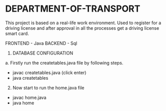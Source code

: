 # DEPARTMENT-OF-TRANSPORT
This project is based on a real-life work environment. Used to register for a driving license and after approval in all the processes get a driving license smart card.


FRONTEND - Java
BACKEND - Sql


1. DATABASE CONFIGURATION 

a. Firstly run the createtables.java file by following steps.
* javac createtables.java (click enter)
* java createtables

2. Now start to run the home.java file
* javac home.java
* java home

